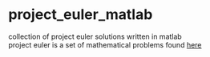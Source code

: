 # project_euler_matlab
collection of project euler solutions written in matlab  
project euler is a set of mathematical problems found [here](https://projecteuler.net/archives) 
